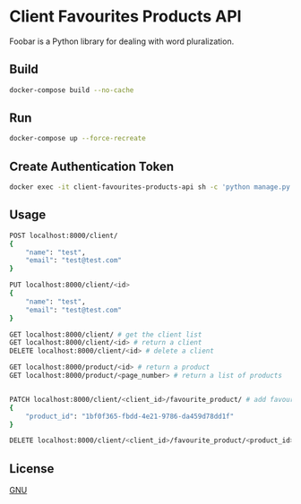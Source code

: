 # Client Favourites Products API

Foobar is a Python library for dealing with word pluralization.

## Build

```bash
docker-compose build --no-cache
```

## Run

```bash
docker-compose up --force-recreate
```
## Create Authentication Token

```bash
docker exec -it client-favourites-products-api sh -c 'python manage.py createsuperuser --username test --email test@example.com --no-input && python manage.py drf_create_token test'
```

## Usage

```bash
POST localhost:8000/client/
{
    "name": "test",
    "email": "test@test.com"
}

PUT localhost:8000/client/<id>
{
    "name": "test",
    "email": "test@test.com"
}

GET localhost:8000/client/ # get the client list
GET localhost:8000/client/<id> # return a client
DELETE localhost:8000/client/<id> # delete a client

GET localhost:8000/product/<id> # return a product
GET localhost:8000/product/<page_number> # return a list of products


PATCH localhost:8000/client/<client_id>/favourite_product/ # add favourite product to client favourite list
{
    "product_id": "1bf0f365-fbdd-4e21-9786-da459d78dd1f"
}

DELETE localhost:8000/client/<client_id>/favourite_product/<product_id> # remove product from client favourite list


```



## License
[GNU](http://www.gnu.org/licenses/gpl-3.0.txt)
